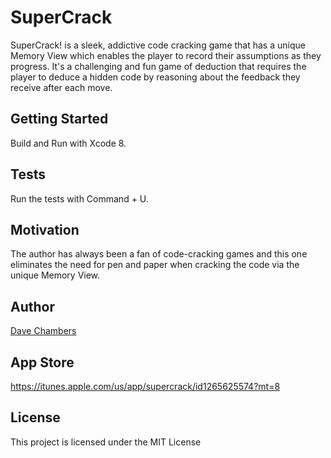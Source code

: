 # SuperCrack

SuperCrack! is a sleek, addictive code cracking game that has a unique Memory View which enables the player to record their assumptions as they progress. It's a challenging and fun game of deduction that requires the player to deduce a hidden code by reasoning about the feedback they receive after each move.

## Getting Started

Build and Run with Xcode 8.

## Tests

Run the tests with Command + U.

## Motivation

The author has always been a fan of code-cracking games and this one eliminates the need for pen and paper when cracking the code via the unique Memory View.

## Author

[Dave Chambers](http://www.davechambers.co.uk/)

## App Store

https://itunes.apple.com/us/app/supercrack/id1265625574?mt=8

## License

This project is licensed under the MIT License
